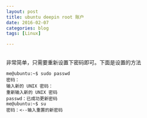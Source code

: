 ```yaml
---
layout: post
title: ubuntu deepin root 账户
date: 2016-02-07
categories: blog
tags: [Linux]

---
```


<br> 非常简单，只需要重新设置下密码即可。下面是设置的方法

```
me@ubuntu:~$ sudo passwd 
密码：
输入新的 UNIX 密码：
重新输入新的 UNIX 密码
passwd：已成功更新密码 
me@ubuntu:~$ su 
密码：<--输入重置的新密码 
```
